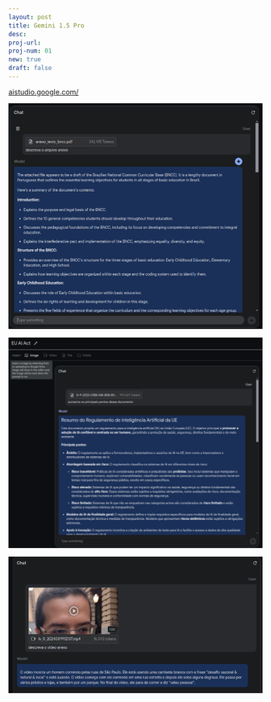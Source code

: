 ```yaml
---
layout: post
title: Gemini 1.5 Pro
desc:
proj-url:
proj-num: 01
new: true
draft: false
---
```


[aistudio.google.com/](https://aistudio.google.com/)

![](https://github.com/maluta/maluta.github.com/raw/master/images/gemini-post-1.png)

![](https://github.com/maluta/maluta.github.com/raw/master/images/gemini-post-2.png)

![](https://github.com/maluta/maluta.github.com/raw/master/images/gemini-post-3.png)
